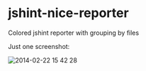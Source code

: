 jshint-nice-reporter
====================

Colored jshint reporter with grouping by files

Just one screenshot:

![2014-02-22 15 42 28](https://f.cloud.github.com/assets/334851/2237596/8406fa5c-9bb6-11e3-8019-e6f5716a9a15.png)
